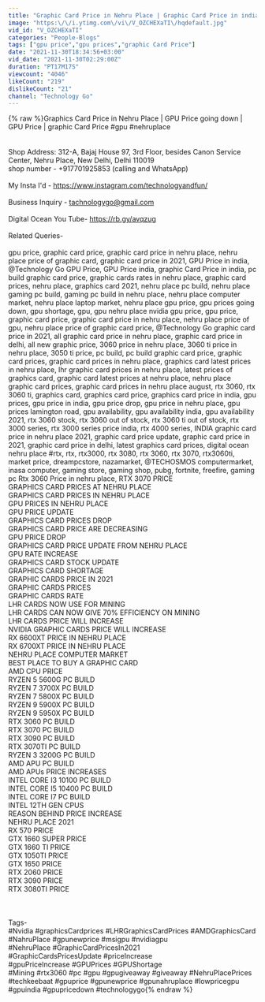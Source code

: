 ```yaml
---
title: "Graphic Card Price in Nehru Place | Graphic Card Price in india | GPU Price Going Down | #gpuprice"
image: "https:\/\/i.ytimg.com\/vi\/V_OZCHEXaTI\/hqdefault.jpg"
vid_id: "V_OZCHEXaTI"
categories: "People-Blogs"
tags: ["gpu price","gpu prices","graphic Card Price"]
date: "2021-11-30T18:34:56+03:00"
vid_date: "2021-11-30T02:29:00Z"
duration: "PT17M17S"
viewcount: "4046"
likeCount: "219"
dislikeCount: "21"
channel: "Technology Go"
---
```

{% raw %}Graphics Card Price in Nehru Place |  GPU Price going down | GPU Price | graphic Card Price #gpu #nehruplace <br /><br /><br />Shop Address: 312-A, Bajaj House 97, 3rd Floor, besides Canon Service Center, Nehru Place, New Delhi, Delhi 110019<br />shop number - +917701925853 (calling and WhatsApp)<br /><br />My Insta I'd - <a rel="nofollow" target="blank" href="https://www.instagram.com/technologyandfun/">https://www.instagram.com/technologyandfun/</a><br /><br />Business Inquiry - tachnologygo@gmail.com<br /><br />Digital Ocean You Tube- <a rel="nofollow" target="blank" href="https://rb.gy/avqzug">https://rb.gy/avqzug</a><br /><br />Related Queries-<br /><br />gpu price, graphic card price, graphic card price in nehru place, nehru place price of graphic card, graphic card price in 2021, GPU Price in india, @Technology Go   GPU Price, GPU Price india,  graphic Card Price in india, pc build graphic card price, graphic cards rates in nehru place, graphic card prices, nehru place, graphics card 2021, nehru place pc build, nehru place gaming pc build, gaming pc build in nehru place, nehru place computer market, nehru place laptop market, nehru place gpu price, gpu prices going down, gpu shortage, gpu, gpu nehru place nvidia gpu price, gpu price, graphic card price, graphic card price in nehru place, nehru place price of gpu, nehru place price of graphic card price, @Technology Go   graphic card price in 2021, all graphic card price in nehru place, graphic card price in delhi, all new graphic price, 3060 price in nehru place, 3060 ti price in nehru place, 3050 ti price, pc build, pc build graphic card price, graphic card prices, graphic card prices in nehru place, graphics card latest prices in nehru place, lhr graphic card prices in nehru place, latest prices of graphics card, graphic card latest prices at nehru place, nehru place graphic card prices, graphic card prices in nehru place august, rtx 3060, rtx 3060 ti, graphics card, graphics card price, graphics card price in india, gpu prices, gpu price in india, gpu price drop, gpu price in nehru place, gpu prices lamington road, gpu availability, gpu availability india, gpu availability 2021, rtx 3060 stock, rtx 3060 out of stock, rtx 3060 ti out of stock, rtx 3000 series, rtx 3000 series price india, rtx 4000 series, INDIA graphic card price in nehru place 2021, graphic card price update, graphic card price in 2021, graphic card price in delhi, latest graphics card prices, digital ocean nehru place #rtx, rtx, rtx3000, rtx 3080, rtx 3060, rtx 3070, rtx3060ti, market price, dreampcstore, nazamarket, @TECHOSMOS   computermarket, inasa computer, gaming store, gaming shop, pubg, fortnite, freefire, gaming pc Rtx 3060 Price in nehru place, RTX 3070 PRICE<br />GRAPHICS CARD PRICES AT NEHRU PLACE<br />GRAPHICS CARD PRICES IN NEHRU PLACE<br />GPU PRICES IN NEHRU PLACE<br />GPU PRICE UPDATE<br />GRAPHICS CARD PRICES DROP<br />GRAPHICS CARD PRICE ARE DECREASING<br />GPU PRICE DROP<br />GRAPHICS CARD PRICE UPDATE FROM NEHRU PLACE<br />GPU RATE INCREASE<br />GRAPHICS CARD STOCK UPDATE <br />GRAPHICS CARD SHORTAGE<br />GRAPHIC CARDS PRICE IN 2021<br />GRAPHIC CARDS PRICES<br />GRAPHIC CARDS RATE<br />LHR CARDS NOW USE FOR MINING<br />LHR CARDS CAN NOW GIVE 70% EFFICIENCY ON MINING <br />LHR CARDS PRICE WILL INCREASE<br />NVIDIA GRAPHIC CARDS PRICE WILL INCREASE<br />RX 6600XT PRICE IN NEHRU PLACE<br />RX 6700XT PRICE IN NEHRU PLACE<br />NEHRU PLACE COMPUTER MARKET<br />BEST PLACE TO BUY A GRAPHIC CARD<br />AMD CPU PRICE<br />RYZEN 5 5600G PC BUILD<br />RYZEN 7 3700X PC BUILD<br />RYZEN 7 5800X PC BUILD<br />RYZEN 9 5900X PC BUILD<br />RYZEN 9 5950X PC BUILD<br />RTX 3060 PC BUILD<br />RTX 3070 PC BUILD<br />RTX 3090 PC BUILD<br />RTX 3070TI PC BUILD<br />RYZEN 3 3200G PC BUILD<br />AMD APU PC BUILD<br />AMD APUs PRICE INCREASES<br />INTEL CORE I3 10100 PC BUILD<br />INTEL CORE I5 10400 PC BUILD<br />INTEL CORE I7 PC BUILD<br />INTEL 12TH GEN CPUS<br />REASON BEHIND PRICE INCREASE<br />NEHRU PLACE 2021<br />RX 570 PRICE<br />GTX 1660 SUPER PRICE<br />GTX 1660 TI PRICE<br />GTX 1050TI PRICE<br />GTX 1650 PRICE<br />RTX 2060 PRICE<br />RTX 3090 PRICE<br />RTX 3080TI PRICE<br /><br /><br /><br />Tags-<br />#Nvidia #graphicsCardprices #LHRGraphicsCardPrices #AMDGraphicsCard #NahruPlace #gpunewprice #msigpu #nvidiagpu<br />#NehruPlace #GraphicCardPricesIn2021<br />#GraphicCardsPricesUpdate #priceIncrease<br />#gpuPriceIncrease #GPUPrices #GPUShortage<br />#Mining #rtx3060 #pc #gpu #gpugiveaway #giveaway #NehruPlacePrices #techkeebaat #gpuprice #gpunewprice #gpunahruplace #lowpricegpu #gpuindia #gpupricedown #technologygo{% endraw %}
